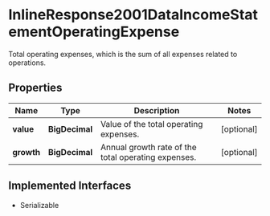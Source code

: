 

# InlineResponse2001DataIncomeStatementOperatingExpense

Total operating expenses, which is the sum of all expenses related to operations.

## Properties

Name | Type | Description | Notes
------------ | ------------- | ------------- | -------------
**value** | **BigDecimal** | Value of the total operating expenses. |  [optional]
**growth** | **BigDecimal** | Annual growth rate of the total operating expenses. |  [optional]


## Implemented Interfaces

* Serializable


